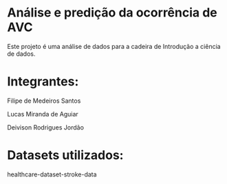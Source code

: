 # Análise e predição da ocorrência de AVC
Este projeto é uma análise de dados para a cadeira de Introdução a ciência de dados.
# Integrantes:
Filipe de Medeiros Santos

Lucas Miranda de Aguiar

Deivison Rodrigues Jordão
# Datasets utilizados:
healthcare-dataset-stroke-data

